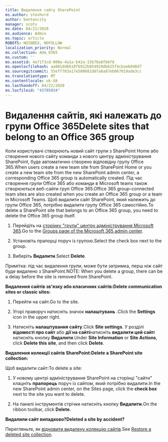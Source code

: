 ```yaml
---
title: Видалення сайту SharePoint
ms.author: stevhord
author: bentoncity
manager: scotv
ms.date: 04/21/2020
ms.audience: Admin
ms.topic: article
ROBOTS: NOINDEX, NOFOLLOW
localization_priority: Normal
ms.collection: Adm_O365
ms.custom: ''
ms.assetid: 4a71f3cd-000a-4a1a-b42a-15b70a8fb6f8
ms.openlocfilehash: aa881dd6618f6912b854929db625f4cbaeb048d7
ms.sourcegitcommit: 55eff703a17e500681d8fa6a87eb067019ade3cc
ms.translationtype: MT
ms.contentlocale: uk-UA
ms.lasthandoff: 04/22/2020
ms.locfileid: "43705034"
---
```

# <a name="delete-sites-that-belong-to-an-office-365-group"></a><span data-ttu-id="03274-102">Видалення сайтів, які належать до групи Office 365</span><span class="sxs-lookup"><span data-stu-id="03274-102">Delete sites that belong to an Office 365 group</span></span>

<span data-ttu-id="03274-103">Коли користувачі створюють новий сайт групи з SharePoint Home або створення нового сайту команди з нового центру адміністрування SharePoint, буде автоматично створено відповідну групу Office 365.</span><span class="sxs-lookup"><span data-stu-id="03274-103">When users create a new team site from SharePoint Home or you create a new team site from the new SharePoint admin center, a corresponding Office 365 group is automatically created.</span></span> <span data-ttu-id="03274-104">Під час створення групи Office 365 або команди в Microsoft teams також створюються веб-сайти груп Office 365.</span><span class="sxs-lookup"><span data-stu-id="03274-104">Office 365 group-connected team sites are also created when you create an Office 365 group or a team in Microsoft Teams.</span></span> <span data-ttu-id="03274-105">Щоб видалити сайт SharePoint, який належить до групи Office 365, потрібно видалити групу Office 365 самостійно.</span><span class="sxs-lookup"><span data-stu-id="03274-105">To delete a SharePoint site that belongs to an Office 365 group, you need to delete the Office 365 group itself.</span></span> 
  
1. <span data-ttu-id="03274-106">Перейдіть на [сторінку "групи" центру адміністрування Microsoft 365](https://portal.office.com/adminportal/home#/groups).</span><span class="sxs-lookup"><span data-stu-id="03274-106">Go to the [Groups page of the Microsoft 365 admin center](https://portal.office.com/adminportal/home#/groups).</span></span>
    
2. <span data-ttu-id="03274-107">Установіть прапорці поруч із групою.</span><span class="sxs-lookup"><span data-stu-id="03274-107">Select the check box next to the group.</span></span>
    
3. <span data-ttu-id="03274-108">Виберіть **Видалити**.</span><span class="sxs-lookup"><span data-stu-id="03274-108">Select **Delete**.</span></span>
    
<span data-ttu-id="03274-109">Примітка: під час видалення групи, може бути затримка, перш ніж сайт буде видалено з SharePoint.</span><span class="sxs-lookup"><span data-stu-id="03274-109">NOTE: When you delete a group, there can be a delay before the site is removed from SharePoint.</span></span>
  
<span data-ttu-id="03274-110">**Видалення сайтів зв'язку або класичних сайтів:**</span><span class="sxs-lookup"><span data-stu-id="03274-110">**Delete communication sites or classic sites:**</span></span>

1. <span data-ttu-id="03274-111">Перейти на сайт.</span><span class="sxs-lookup"><span data-stu-id="03274-111">Go to the site.</span></span>
  
2. <span data-ttu-id="03274-112">Угорі праворуч натисніть значок **налаштувань** .</span><span class="sxs-lookup"><span data-stu-id="03274-112">Click the **Settings** icon in the upper right.</span></span> 
  
3. <span data-ttu-id="03274-113">Натисніть **налаштування сайту**.</span><span class="sxs-lookup"><span data-stu-id="03274-113">Click **Site settings**.</span></span> <span data-ttu-id="03274-114">У розділі **відомості про сайт** або **дії на сайті**натисніть **видалити цей сайт**і натисніть кнопку **Видалити**.</span><span class="sxs-lookup"><span data-stu-id="03274-114">Under **Site Information** or **Site Actions**, click **Delete this site**, and then click **Delete**.</span></span>
  
<span data-ttu-id="03274-115">**Видалення колекції сайтів SharePoint:**</span><span class="sxs-lookup"><span data-stu-id="03274-115">**Delete a SharePoint site collection:**</span></span>

<span data-ttu-id="03274-116">Щоб видалити сайт:</span><span class="sxs-lookup"><span data-stu-id="03274-116">To delete a site:</span></span>
  
1. <span data-ttu-id="03274-117">У новому центрі адміністрування SharePoint на сторінці "сайти" клацніть **прапорець** поруч із сайтом, який потрібно видалити.</span><span class="sxs-lookup"><span data-stu-id="03274-117">In the new SharePoint admin center, on the Sites page, click the **check box** next to the site you want to delete.</span></span> 
    
2. <span data-ttu-id="03274-118">На панелі інструментів стрічки натисніть кнопку **Видалити.**</span><span class="sxs-lookup"><span data-stu-id="03274-118">On the ribbon toolbar, click **Delete.**</span></span>
    
<span data-ttu-id="03274-119">**Видалили сайт випадково?**</span><span class="sxs-lookup"><span data-stu-id="03274-119">**Deleted a site by accident?**</span></span>

<span data-ttu-id="03274-120">Перегляньте, як [відновити видалену колекцію сайтів](https://go.microsoft.com/fwlink/?linkid=867660).</span><span class="sxs-lookup"><span data-stu-id="03274-120">See [Restore a deleted site collection](https://go.microsoft.com/fwlink/?linkid=867660).</span></span>
  

